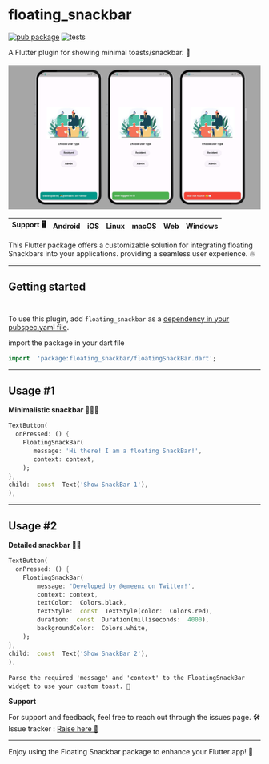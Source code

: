
  

<!--

This README describes the package. If you publish this package to pub.dev,

this README's contents appear on the landing page for your package.

  

For information about how to write a good package README, see the guide for

[writing package pages](https://dart.dev/guides/libraries/writing-package-pages).

  

For general information about developing packages, see the Dart guide for

[creating packages](https://dart.dev/guides/libraries/create-library-packages)

and the Flutter guide for

[developing packages and plugins](https://flutter.dev/developing-packages).![loader](https://raw.githubusercontent.com/muhd-ameen/FloatingSnackBar/master/assets/image/flutter_02.png)-->

  
# floating_snackbar

[![pub package](https://img.shields.io/pub/v/floating_snackbar.svg)](https://pub.dev/packages/floating_snackbar)
![tests](https://github.com/britannio/in_app_review/workflows/tests/badge.svg?branch=master)

A Flutter plugin for showing minimal toasts/snackbar. 🚀 <br><br>
![In-App Review Android Demo](https://raw.githubusercontent.com/muhd-ameen/FloatingSnackBar/main/assets/image/fsb-ss.png)


| **Support 🖥️** | Android | iOS   | Linux | macOS  | Web | Windows     |
|-------------|---------|-------|-------|--------|-----|-------------|

This Flutter package offers a customizable solution for integrating floating Snackbars into your applications. providing a seamless user experience. 🔥

***
  ## Getting started <br> <br>
  
  To use this plugin, add `floating_snackbar` as a [dependency in your pubspec.yaml file](https://flutter.dev/platform-plugins/).


import the package in your dart file

```dart
import  'package:floating_snackbar/floatingSnackBar.dart';
```  
***
## Usage #1

**Minimalistic snackbar 👨🏼‍🌾**

```dart
TextButton(
  onPressed: () {
    FloatingSnackBar(
       message: 'Hi there! I am a floating SnackBar!',
	   context: context,
	);
},
child:  const  Text('Show SnackBar 1'),
),
```
***
## Usage #2

**Detailed snackbar 🦹🏻**

```dart
TextButton(
  onPressed: () {
	FloatingSnackBar(
        message: 'Developed by @emeenx on Twitter!',
		context: context,
		textColor:  Colors.black,
		textStyle:  const  TextStyle(color:  Colors.red),
		duration:  const  Duration(milliseconds:  4000),
		backgroundColor:  Colors.white,
	);
},
child:  const  Text('Show SnackBar 2'),
),
``` 

 

`Parse the required 'message' and 'context' to the FloatingSnackBar widget to use your custom toast. 🎉`

**Support**

For support and feedback, feel free to reach out through the issues page. 🛠️
<br>
Issue tracker : [Raise here 🐛](https://github.com/muhd-ameen/FloatingSnackBar/issues)


***
Enjoy using the Floating Snackbar package to enhance your Flutter app! 🚀
<br><br><br>
